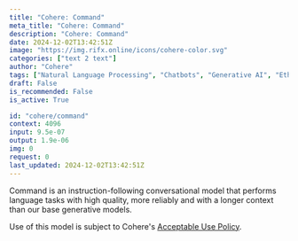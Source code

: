 ```yaml
---
title: "Cohere: Command"
meta_title: "Cohere: Command"
description: "Cohere: Command"
date: 2024-12-02T13:42:51Z
image: "https://img.rifx.online/icons/cohere-color.svg"
categories: ["text 2 text"]
author: "Cohere"
tags: ["Natural Language Processing", "Chatbots", "Generative AI", "Ethics", "Programming/Scripting"]
draft: False
is_recommended: False
is_active: True

id: "cohere/command"
context: 4096
input: 9.5e-07
output: 1.9e-06
img: 0
request: 0
last_updated: 2024-12-02T13:42:51Z
---
```


Command is an instruction-following conversational model that performs language tasks with high quality, more reliably and with a longer context than our base generative models.

Use of this model is subject to Cohere's [Acceptable Use Policy](https://docs.cohere.com/docs/c4ai-acceptable-use-policy).

